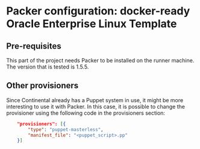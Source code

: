 # Packer configuration: docker-ready Oracle Enterprise Linux Template

## Pre-requisites

This part of the project needs Packer to be installed on the runner machine. The version that is tested is 1.5.5. 


## Other provisioners
Since Continental already has a Puppet system in use, it might be more interesting to use it with Packer. In this case, it is possible to change the provisioner using the following code in the provisioners section:
```json
    "provisioners": [{
        "type": "puppet-masterless",
        "manifest_file": "<puppet_script>.pp"
    }]
```